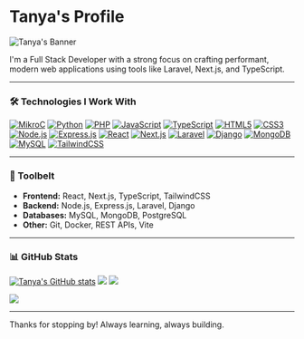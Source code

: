 #  Tanya's Profile

![Tanya's Banner](https://github.com/user-attachments/assets/8d09bc25-ed31-4e4e-ab62-a5b2c4c2cafb)

I'm a Full Stack Developer with a strong focus on crafting performant, modern web applications using tools like Laravel, Next.js, and TypeScript.

---

### 🛠️ Technologies I Work With

[![MikroC](https://img.shields.io/badge/MikroC-%2300599C.svg?style=flat-square&logo=c&logoColor=white)](https://www.mikroe.com/mikroc)
[![Python](https://img.shields.io/badge/Python-%233670A0.svg?style=flat-square&logo=python&logoColor=ffdd54)](https://www.python.org/)
[![PHP](https://img.shields.io/badge/PHP-%23777BB4.svg?style=flat-square&logo=php&logoColor=white)](https://www.php.net/)
[![JavaScript](https://img.shields.io/badge/JavaScript-%23323330.svg?style=flat-square&logo=javascript&logoColor=%23F7DF1E)](https://developer.mozilla.org/en-US/docs/Web/JavaScript)
[![TypeScript](https://img.shields.io/badge/TypeScript-%23007ACC.svg?style=flat-square&logo=typescript&logoColor=white)](https://www.typescriptlang.org/)
[![HTML5](https://img.shields.io/badge/HTML5-%23E34F26.svg?style=flat-square&logo=html5&logoColor=white)](https://developer.mozilla.org/en-US/docs/Web/Guide/HTML/HTML5)
[![CSS3](https://img.shields.io/badge/CSS3-%231572B6.svg?style=flat-square&logo=css3&logoColor=white)](https://developer.mozilla.org/en-US/docs/Web/CSS)
[![Node.js](https://img.shields.io/badge/Node.js-6DA55F?style=flat-square&logo=node.js&logoColor=white)](https://nodejs.org/)
[![Express.js](https://img.shields.io/badge/Express.js-%23404d59.svg?style=flat-square&logo=express&logoColor=%2361DAFB)](https://expressjs.com/)
[![React](https://img.shields.io/badge/React-%2320232a.svg?style=flat-square&logo=react&logoColor=%2361DAFB)](https://reactjs.org/)
[![Next.js](https://img.shields.io/badge/Next.js-%23000000.svg?style=flat-square&logo=next.js&logoColor=white)](https://nextjs.org/)
[![Laravel](https://img.shields.io/badge/Laravel-%23FF2D20.svg?style=flat-square&logo=laravel&logoColor=white)](https://laravel.com/)
[![Django](https://img.shields.io/badge/Django-%23092E20.svg?style=flat-square&logo=django&logoColor=white)](https://www.djangoproject.com/)
[![MongoDB](https://img.shields.io/badge/MongoDB-%234ea94b.svg?style=flat-square&logo=mongodb&logoColor=white)](https://www.mongodb.com/)
[![MySQL](https://img.shields.io/badge/MySQL-%234479A1.svg?style=flat-square&logo=mysql&logoColor=white)](https://www.mysql.com/)
[![TailwindCSS](https://img.shields.io/badge/TailwindCSS-%2338B2AC.svg?style=flat-square&logo=tailwind-css&logoColor=white)](https://tailwindcss.com/)

---

### 🧰 Toolbelt

- **Frontend:** React, Next.js, TypeScript, TailwindCSS
- **Backend:** Node.js, Express.js, Laravel, Django
- **Databases:** MySQL, MongoDB, PostgreSQL
- **Other:** Git, Docker, REST APIs, Vite

---

### 📊 GitHub Stats

[![Tanya's GitHub stats](https://github-readme-stats.vercel.app/api?username=tanya556&show_icons=true&theme=radical)](https://github.com/tanya556)
![](https://github-readme-streak-stats.vercel.app/?user=tanya556&theme=dark&hide_border=true)
![](https://github-readme-stats.vercel.app/api/top-langs/?username=tanya556&theme=dark&hide_border=true&layout=compact)

[![](https://visitcount.itsvg.in/api?id=tanya556&icon=6&color=1)](https://visitcount.itsvg.in)

---

Thanks for stopping by! Always learning, always building.
